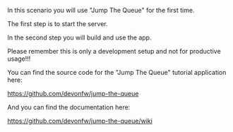 In this scenario you will use "Jump The Queue" for the first time.

The first step is to start the server.

In the second step you will build and use the app.

Please remember this is only a development setup and not for productive usage!!!

You can find the source code for the "Jump The Queue" tutorial application here:

https://github.com/devonfw/jump-the-queue

And you can find the documentation here:

https://github.com/devonfw/jump-the-queue/wiki
